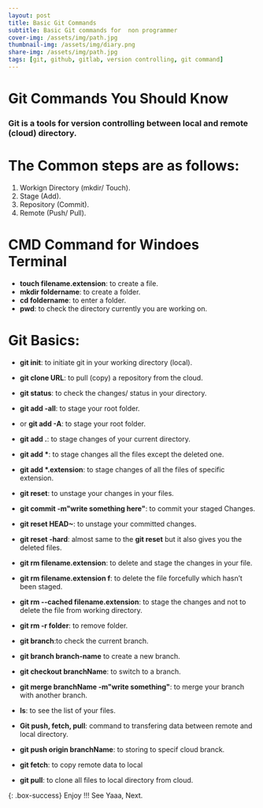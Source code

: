 ```yaml
---
layout: post
title: Basic Git Commands
subtitle: Basic Git commands for  non programmer
cover-img: /assets/img/path.jpg
thumbnail-img: /assets/img/diary.png
share-img: /assets/img/path.jpg
tags: [git, github, gitlab, version controlling, git command]
---
```


# Git Commands You Should Know
### Git is a tools for version controlling between local and remote (cloud) directory. 

# The Common steps are as follows:
1. Workign Directory (mkdir/ Touch). 
2. Stage (Add).
3. Repository (Commit).
4. Remote (Push/ Pull).

# CMD Command for Windoes Terminal 
- **touch filename.extension**: to create a file.
- **mkdir foldername**: to create a folder.
- **cd foldername**: to enter a folder.
- **pwd**: to check the directory currently you are working on.
# Git Basics:
- **git init**: to initiate git in your working directory (local).
- **git clone URL**: to pull (copy) a repository from the cloud.
- **git status**: to check the changes/ status in your directory.

- **git add -all**: to stage your root folder.
- or **git add -A**: to stage your root folder.
- **git add .**: to stage changes of your current directory.
- **git add \***: to stage changes all the files except the deleted one.
- **git add \*.extension**: to stage changes of all the files of specific extension.
- **git reset**: to unstage your changes in your files.
- **git commit -m"write something here"**: to commit your staged Changes.
- **git reset HEAD~**: to unstage your committed changes.
- **git reset -hard**: almost same to the **git reset** but it also gives you the deleted files.
- **git rm filename.extension**: to delete and stage the changes in your file.
- **git rm filename.extension f**: to delete the file forcefully which hasn’t been staged.
- **git rm --cached filename.extension**: to stage the changes and not to delete the file from working directory.  
- **git rm -r folder**: to remove folder.
- **git branch**:to check the current branch.
- **git branch branch-name** to create a new branch.
- **git checkout branchName**: to switch to a branch.
- **git merge branchName -m"write something"**: to merge your branch with another branch.
- **ls**: to see the list of your files.
- **Git push, fetch, pull**: command to transfering data between remote and local directory.  
- **git push origin branchName**: to storing to specif cloud branck.
- **git fetch**: to copy remote data to local
- **git pull**: to clone all files to local directory from cloud. 



{: .box-success}
Enjoy !!! 
See Yaaa, Next.
